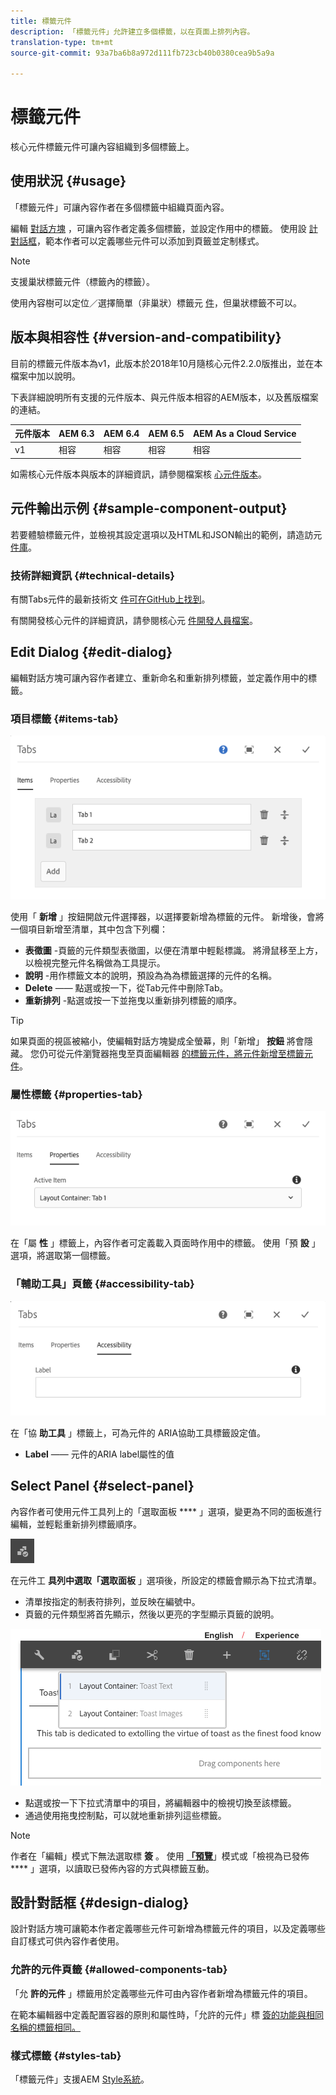 ```yaml
---
title: 標籤元件
description: 「標籤元件」允許建立多個標籤，以在頁面上排列內容。
translation-type: tm+mt
source-git-commit: 93a7ba6b8a972d111fb723cb40b0380cea9b5a9a

---
```



# 標籤元件

核心元件標籤元件可讓內容組織到多個標籤上。

## 使用狀況 {#usage}

「標籤元件」可讓內容作者在多個標籤中組織頁面內容。

編輯 [對話方塊](#edit-dialog) ，可讓內容作者定義多個標籤，並設定作用中的標籤。 使用設 [計對話框](#design-dialog)，範本作者可以定義哪些元件可以添加到頁籤並定制樣式。

>[!NOTE]
>
>支援巢狀標籤元件（標籤內的標籤）。
>
>使用內容樹可以定位／選擇簡單（非巢狀）標籤元 [件](https://docs.adobe.com/content/help/en/experience-manager-cloud-service/sites/authoring/fundamentals/environment-tools.html#content-tree)，但巢狀標籤不可以。

## 版本與相容性 {#version-and-compatibility}

目前的標籤元件版本為v1，此版本於2018年10月隨核心元件2.2.0版推出，並在本檔案中加以說明。

下表詳細說明所有支援的元件版本、與元件版本相容的AEM版本，以及舊版檔案的連結。

| 元件版本 | AEM 6.3 | AEM 6.4 | AEM 6.5 | AEM As a Cloud Service |
|--- |--- |--- |--- |---|
| v1 | 相容 | 相容 | 相容 | 相容 |

如需核心元件版本與版本的詳細資訊，請參閱檔案核 [心元件版本](/help/versions.md)。

## 元件輸出示例 {#sample-component-output}

若要體驗標籤元件，並檢視其設定選項以及HTML和JSON輸出的範例，請造訪元 [件庫](https://adobe.com/go/aem_cmp_library_tabs)。

### 技術詳細資訊 {#technical-details}

有關Tabs元件的最新技術文 [件可在GitHub上找到](https://adobe.com/go/aem_cmp_tech_tabs_v1)。

有關開發核心元件的詳細資訊，請參閱核心元 [件開發人員檔案](/help/developing/overview.md)。

## Edit Dialog {#edit-dialog}

編輯對話方塊可讓內容作者建立、重新命名和重新排列標籤，並定義作用中的標籤。

### 項目標籤 {#items-tab}

![](/help/assets/screen-shot-2019-08-29-12.28.16.png)

使用「 **新增** 」按鈕開啟元件選擇器，以選擇要新增為標籤的元件。 新增後，會將一個項目新增至清單，其中包含下列欄：

* **表徵圖** -頁籤的元件類型表徵圖，以便在清單中輕鬆標識。 將滑鼠移至上方，以檢視完整元件名稱做為工具提示。
* **說明** -用作標籤文本的說明，預設為為為標籤選擇的元件的名稱。
* **Delete** —— 點選或按一下，從Tab元件中刪除Tab。
* **重新排列** -點選或按一下並拖曳以重新排列標籤的順序。

>[!TIP]
>
>如果頁面的視區被縮小，使編輯對話方塊變成全螢幕，則「新增」 **按鈕** 將會隱藏。 您仍可從元件瀏覽器拖曳至頁面編輯器 [的標籤元件，將元件新增至標籤元件](https://docs.adobe.com/content/help/en/experience-manager-cloud-service/sites/authoring/fundamentals/editing-content.html#inserting-a-component)。

### 屬性標籤 {#properties-tab}

![](/help/assets/screen-shot-2019-08-29-12.28.32.png)

在「屬 **性** 」標籤上，內容作者可定義載入頁面時作用中的標籤。 使用「預 **設** 」選項，將選取第一個標籤。

### 「輔助工具」頁籤 {#accessibility-tab}

![](/help/assets/screen-shot-2019-08-29-12.28.40.png)

在「協 **助工具** 」標籤上，可為元件的 [](https://www.w3.org/WAI/standards-guidelines/aria/) ARIA協助工具標籤設定值。

* **Label** —— 元件的ARIA label屬性的值

## Select Panel {#select-panel}

內容作者可使用元件工具列上的「選取面板 **** 」選項，變更為不同的面板進行編輯，並輕鬆重新排列標籤順序。

![](/help/assets/screenshot_2018-10-11at165417.png)

在元件工 **具列中選取「選取面板** 」選項後，所設定的標籤會顯示為下拉式清單。

* 清單按指定的制表符排列，並反映在編號中。
* 頁籤的元件類型將首先顯示，然後以更亮的字型顯示頁籤的說明。

![](/help/assets/screenshot_2018-10-11at165154.png)

* 點選或按一下下拉式清單中的項目，將編輯器中的檢視切換至該標籤。
* 通過使用拖曳控制點，可以就地重新排列這些標籤。

>[!NOTE]
>
>作者在「編輯」模式下無法選取標 **簽** 。 使用 **[「預覽](https://docs.adobe.com/content/help/en/experience-manager-cloud-service/sites/authoring/fundamentals/editing-content.html#preview-mode)**」模式或「檢視為已發佈**[](https://docs.adobe.com/content/help/en/experience-manager-cloud-service/sites/authoring/fundamentals/editing-content.html#view-as-published)** 」選項，以讀取已發佈內容的方式與標籤互動。

## 設計對話框 {#design-dialog}

設計對話方塊可讓範本作者定義哪些元件可新增為標籤元件的項目，以及定義哪些自訂樣式可供內容作者使用。

### 允許的元件頁籤 {#allowed-components-tab}

「允 **許的元件** 」標籤用於定義哪些元件可由內容作者新增為標籤元件的項目。

在範本編輯器中定義配置容器的原則和屬性時，「允許的元件」標 [簽的功能與相同名稱的標籤相同。](https://docs.adobe.com/content/help/en/experience-manager-cloud-service/sites/authoring/features/templates.html)

### 樣式標籤 {#styles-tab}

「標籤元件」支援AEM [Style系統](/help/get-started/authoring.md#component-styling)。
